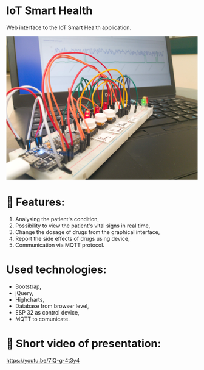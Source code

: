 # IoT Smart Health
Web interface to the IoT Smart Health application. 


![Smart Healt](https://raw.githubusercontent.com/SimpleMethod/IoT-Smart-Health/master/img1.jpg)

# 🚀 Features:

1. Analysing the patient's condition,
2. Possibility to view the patient's vital signs in real time,
3. Change the dosage of drugs from the graphical interface,
4. Report the side effects of drugs using device,
5. Communication via MQTT protocol.

# Used technologies:
 - Bootstrap,
 - jQuery,
 - Highcharts,
 - Database from browser level,
 - ESP 32 as control device,
 - MQTT to comunicate.
 
# 🎥 Short video of presentation:
https://youtu.be/7lQ-g-4t3y4
